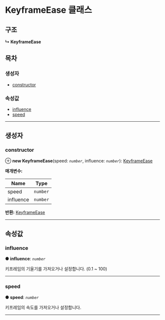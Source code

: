 # KeyframeEase 클래스

## 구조

**↳ KeyframeEase**

## 목차

### 생성자

- [constructor](/javascript-api/api/keyframe/keyframeease-class.md#constructor)

### 속성값

- [influence](/javascript-api/api/keyframe/keyframeease-class.md#influence)
- [speed](/javascript-api/api/keyframe/keyframeease-class.md#speed)

---

## 생성자

<a id="constructor"></a>

### constructor

⊕ **new KeyframeEase**(speed: _`number`_, influence: _`number`_): [KeyframeEase](/javascript-api/api/keyframe/keyframeease-class.md)

**매개변수:**

| Name      | Type     |
| --------- | -------- |
| speed     | `number` |
| influence | `number` |

**반환:** [KeyframeEase](/javascript-api/api/keyframe/keyframeease-class.md)

---

## 속성값

<a id="influence"></a>

### influence

**● influence**: _`number`_

키프레임의 기울기를 가져오거나 설정합니다. (0.1 ~ 100)

---

<a id="speed"></a>

### speed

**● speed**: _`number`_

키프레임의 속도를 가져오거나 설정합니다.

---
